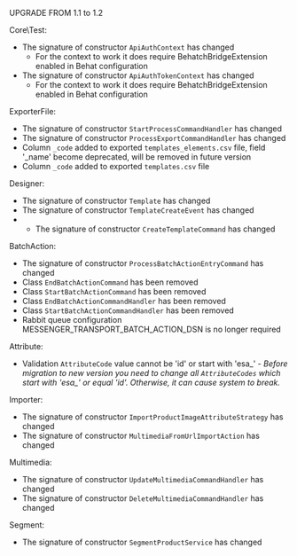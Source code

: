 UPGRADE FROM 1.1 to 1.2

Core\Test:
* The signature of constructor `ApiAuthContext` has changed
    * For the context to work it does require BehatchBridgeExtension enabled in Behat configuration
* The signature of constructor `ApiAuthTokenContext` has changed
    * For the context to work it does require BehatchBridgeExtension enabled in Behat configuration

ExporterFile:
* The signature of constructor `StartProcessCommandHandler` has changed  
* The signature of constructor `ProcessExportCommandHandler` has changed
* Column `_code` added to exported `templates_elements.csv` file, field '_name' become deprecated, will be removed in future version
* Column `_code` added to exported `templates.csv` file

Designer:
* The signature of constructor `Template` has changed
* The signature of constructor `TemplateCreateEvent` has changed
* * The signature of constructor `CreateTemplateCommand` has changed

BatchAction: 
* The signature of constructor `ProcessBatchActionEntryCommand` has changed
* Class `EndBatchActionCommand` has been removed
* Class `StartBatchActionCommand` has been removed
* Class `EndBatchActionCommandHandler` has been removed
* Class `StartBatchActionCommandHandler` has been removed
* Rabbit queue configuration MESSENGER_TRANSPORT_BATCH_ACTION_DSN is no longer required

Attribute:
* Validation `AttributeCode` value cannot be 'id' or start with 'esa_' - *Before migration to new version you need to change all `AttributeCodes` which start with 'esa_' or equal 'id'. Otherwise, it can cause system to break.*

Importer:
* The signature of constructor `ImportProductImageAttributeStrategy` has changed
* The signature of constructor `MultimediaFromUrlImportAction` has changed  

Multimedia:
* The signature of constructor `UpdateMultimediaCommandHandler` has changed  
* The signature of constructor `DeleteMultimediaCommandHandler` has changed  

Segment:
* The signature of constructor `SegmentProductService` has changed
